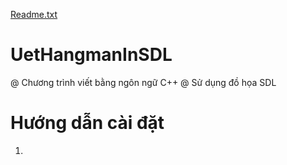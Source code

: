 [Readme.txt](https://github.com/HungAnh20020254/UetHangmanInSDL/files/6431856/Readme.txt)
# UetHangmanInSDL
@ Chương trình viết bằng ngôn ngữ C++
@ Sử dụng đồ họa SDL
# Hướng dẫn cài đặt
1.
